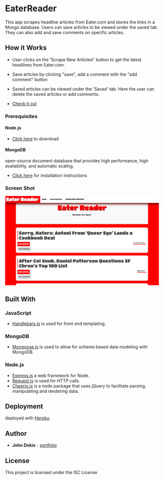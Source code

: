 # EaterReader

This app scrapes headline articles from Eater.com and stores the links in a Mongo database. Users can save articles to be viewed under the saved tab. They can also add and save comments on specific articles.

## How it Works

- User clicks on the 'Scrape New Articles!' button to get the latest headlines from Eater.com. 
- Save articles by clicking "save", add a comment with the "add comment" button
- Saved articles can be viewed under the 'Saved' tab. Here the user can delete the saved articles or add comments.


- [Check it out](https://fast-shore-16956.herokuapp.com/)

### Prerequisites

#### Node.js 

- [Click here](https://nodejs.org/en/download/) to download

#### MongoDB

open-source document database that provides high performance, high availability, and automatic scaling.
 
 - [Click here](https://docs.mongodb.com/manual/installation/) for installation instructions



### Screen Shot
![large](./images/eater-reader.png)


## Built With

### JavaScript

- [Handlebars.js](https://handlebarsjs.com/) is used for front end templating.

### MongoDB

- [Mongoose.js](http://mongoosejs.com/) is used to allow for schema based data modeling with MongoDB.


### Node.js
- [Express.js](http://expressjs.com/) a web framework for Node.
- [Request.js](https://www.npmjs.com/package/request) is used for HTTP calls.
- [Cheerio.js](https://www.npmjs.com/package/cheerio) is a node package that uses jQuery to facilitate parsing,             manipulating and rendering data.

## Deployment
 deployed with [Heroku](https://www.heroku.com/).


## Author

* **John Dekis**  - [portfolio](https://johndekis.github.io/Bootstrap-Portfolio/)

## License

This project is licensed under the ISC License



